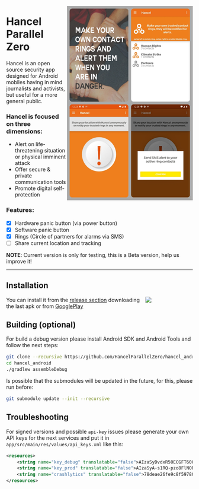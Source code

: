 <a href="https://github.com/HancelParallelZero/hancel_android/blob/master/screenshots/collage.jpg" target="_blank"><img src="https://raw.githubusercontent.com/HancelParallelZero/hancel_android/master/screenshots/collage.jpg" align="right" width="340" ></a>

# Hancel Parallel Zero

Hancel is an open source security app designed for Android mobiles having in mind journalists and activists, but useful for a more general public.

### Hancel is focused on three dimensions:

- Alert on life-threatening situation or physical imminent attack
- Offer secure & private communication tools
- Promote digital self-protection

### Features:

- [X] Hardware panic button (via power button)
- [X] Software panic button
- [X] Rings (Circle of partners for alarms via SMS)
- [ ] Share current location and tracking

**NOTE**: Current version is only for testing, this is a Beta version, help us improve it!
___

## Installation

<a href="http://play.google.com/store/apps/details?id=org.parallelzero.hancel" target="_blank"><img src="https://github.com/kike-canaries/android-hpma115s0/blob/master/assets/googleplay/gplayicon.png" align="right" width="128" ></a>

You can install it from the [release section](https://github.com/HancelParallelZero/hancel_android/releases) downloading the last apk or from [GooglePlay](http://play.google.com/store/apps/details?id=org.parallelzero.hancel)

## Building (optional)

For build a debug version please install Android SDK and Android Tools and follow the next steps:

``` bash
git clone --recursive https://github.com/HancelParallelZero/hancel_android.git
cd hancel_android
./gradlew assembleDebug
```
Is possible that the submodules will be updated in the future, for this, please run before:

``` bash
git submodule update --init --recursive
```

## Troubleshooting

For signed versions and possible `api-key` issues please generate your own API keys for the next services and put it in `app/src/main/res/values/api_keys.xml` like this:

```xml
<resources>
    <string name="key_debug" translatable="false">AIzaSyDvdxR50ECGFT600000000000000000000</string>
    <string name="key_prod" translatable="false">AIzaSyA-s1RQ-pzo8FlNOPkrVn1qy0000000000</string>
    <string name="crashlytics" translatable="false">78deae26fe9c8f597807a086900000000000000</string>
</resources>
```




